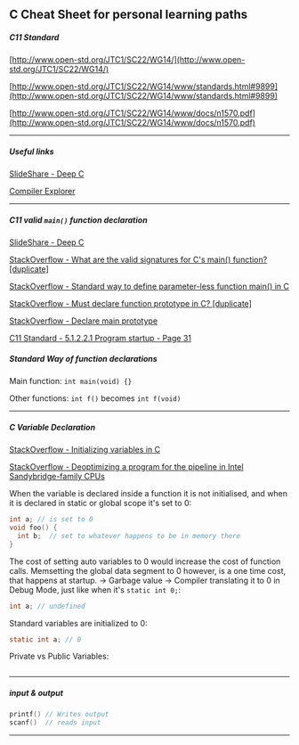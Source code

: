 ## C Cheat Sheet for personal learning paths

##### C11 Standard

[http://www.open-std.org/JTC1/SC22/WG14/](http://www.open-std.org/JTC1/SC22/WG14/)

[http://www.open-std.org/JTC1/SC22/WG14/www/standards.html#9899](http://www.open-std.org/JTC1/SC22/WG14/www/standards.html#9899)

[http://www.open-std.org/JTC1/SC22/WG14/www/docs/n1570.pdf](http://www.open-std.org/JTC1/SC22/WG14/www/docs/n1570.pdf)

***

##### Useful links

[SlideShare - Deep C](http://www.slideshare.net/olvemaudal/deep-c/)

[Compiler Explorer](http://gcc.godbolt.org/#compilers:!((compiler:clang380,options:%27-xc+-std%3Dgnu11+-Wall+-Wextra+-fverbose-asm+-O3+-march%3Dhaswell%27,source:%27%23include+%3Cstdio.h%3E%0A%0Avoid+foo(void)+%7B%0A++int+fahr%3B%0A++float+calc%3B%0A%0A++for+(fahr+%3D+300%3B+fahr+%3E%3D+0%3B+fahr+%3D+fahr+-+20)+%7B%0A++++calc+%3D+(5.0+/+9.0)+*+(fahr+-+32)%3B%0A++++printf(%22%253d+%256.1f%5Cn%22,+fahr,+calc)%3B%0A++%7D%0A%7D%0A%0Aint+main(void)+%7B%0A++foo()%3B%0A++return+0%3B%0A%7D%27)),filterAsm:(commentOnly:!t,directives:!t,labels:!t),version:3)

***

##### C11 valid `main()` function declaration

[SlideShare - Deep C](http://www.slideshare.net/olvemaudal/deep-c)

[StackOverflow - What are the valid signatures for C's main() function? [duplicate]](http://stackoverflow.com/a/2108208/1442219)

[StackOverflow - Standard way to define parameter-less function main() in C](http://stackoverflow.com/a/8022395/1442219)

[StackOverflow - Must declare function prototype in C? [duplicate]](http://stackoverflow.com/a/2575186/1442219)

[StackOverflow - Declare main prototype](http://stackoverflow.com/a/5020691/1442219)

[C11 Standard - 5.1.2.2.1 Program startup - Page 31](http://www.open-std.org/JTC1/SC22/WG14/www/docs/n1570.pdf)

##### Standard Way of function declarations

Main function: `int main(void) {}`

Other functions: `int f()` becomes `int f(void)`

***

##### C Variable Declaration

[StackOverflow - Initializing variables in C](http://stackoverflow.com/a/7975099/1442219)

[StackOverflow - Deoptimizing a program for the pipeline in Intel Sandybridge-family CPUs](http://stackoverflow.com/a/37362225/1442219)

When the variable is declared inside a function it is not initialised, and when it is declared in static or global scope it's set to 0:

```c
int a; // is set to 0
void foo() {
  int b;  // set to whatever happens to be in memory there
}
```

The cost of setting auto variables to 0 would increase the cost of function calls. Memsetting the global data segment to 0 however, is a one time cost, that happens at startup. -> Garbage value -> Compiler translating it to 0 in Debug Mode, just like when it's `static int 0;`:

```c
int a; // undefined
```

Standard variables are initialized to 0:

```c
static int a; // 0
```

Private vs Public Variables:

```c
```

***

##### input & output

```c
printf() // Writes output
scanf()  // reads input
```

***
